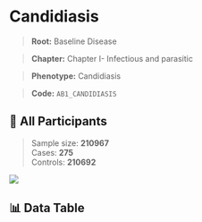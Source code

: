 # Candidiasis

> **Root:** Baseline Disease  

> **Chapter:** Chapter I- Infectious and parasitic  

> **Phenotype:** Candidiasis  

> **Code:** `AB1_CANDIDIASIS`

## 🧪 All Participants  
> Sample size: **210967**  
> Cases: **275**  
> Controls: **210692**
<img src="/Sensitive/Figures/ALL/Baseline/AB1_CANDIDIASIS.png"/>

## 📊 Data Table
<CsvTableMRF src="/Sensitive/Data/ALL/Baseline/LG_AB1_CANDIDIASIS.csv"/>

